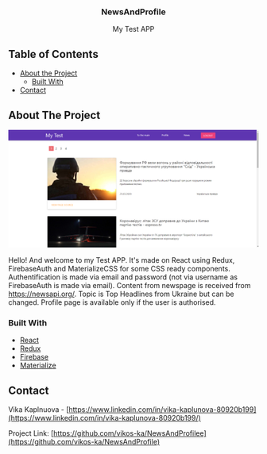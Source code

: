 # 
<br />
<p align="center">


  <h3 align="center">NewsAndProfile</h3>

  <p align="center">
    My Test APP
    <br />
  </p>
</p>

## Table of Contents

* [About the Project](#about-the-project)
  * [Built With](#built-with)
* [Contact](#contact)



<!-- ABOUT THE PROJECT -->
## About The Project

![Иллюстрация к проекту](https://github.com/vikos-ka/NewsAndProfile/raw/master/public/screenshot.png)

Hello! And welcome to my Test APP. It's made on React using Redux, FirebaseAuth and MaterializeCSS for some CSS ready components.
Authentification is made via email and password (not via username as FirebaseAuth is made via email). Content from newspage is received from https://newsapi.org/. Topic is Top Headlines from Ukraine but can be changed. Profile page is available only if the user is authorised.

### Built With
* [React](https://materializecss.com/)
* [Redux](https://materializecss.com/)
* [Firebase](https://firebase.google.com/)
* [Materialize](https://materializecss.com/)

<!-- CONTACT -->
## Contact

Vika Kaplnuova - [https://www.linkedin.com/in/vika-kaplunova-80920b199](https://www.linkedin.com/in/vika-kaplunova-80920b199/) 

Project Link: [https://github.com/vikos-ka/NewsAndProfilee](https://github.com/vikos-ka/NewsAndProfile)

